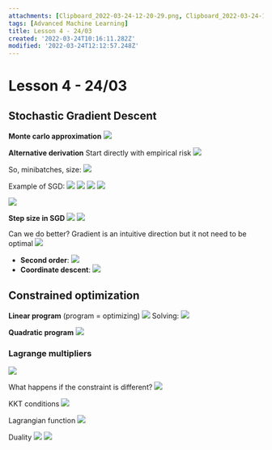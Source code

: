 ```yaml
---
attachments: [Clipboard_2022-03-24-12-20-29.png, Clipboard_2022-03-24-12-21-37.png, Clipboard_2022-03-24-12-25-56.png, Clipboard_2022-03-24-12-28-01.png, Clipboard_2022-03-24-12-29-22.png, Clipboard_2022-03-24-12-30-08.png, Clipboard_2022-03-24-12-30-19.png, Clipboard_2022-03-24-12-33-33.png, Clipboard_2022-03-24-12-36-52.png, Clipboard_2022-03-24-12-39-40.png, Clipboard_2022-03-24-12-45-39.png, Clipboard_2022-03-24-12-46-21.png, Clipboard_2022-03-24-12-46-48.png, Clipboard_2022-03-24-13-17-19.png, Clipboard_2022-03-24-13-19-50.png, Clipboard_2022-03-24-13-22-13.png, Clipboard_2022-03-24-13-24-26.png, Clipboard_2022-03-24-13-30-41.png, Clipboard_2022-03-24-13-37-51.png, Clipboard_2022-03-24-13-40-03.png, Clipboard_2022-03-24-13-41-47.png, Clipboard_2022-03-24-13-48-15.png]
tags: [Advanced Machine Learning]
title: Lesson 4 - 24/03
created: '2022-03-24T10:16:11.282Z'
modified: '2022-03-24T12:12:57.248Z'
---
```


# Lesson 4 - 24/03

## Stochastic Gradient Descent

**Monte carlo approximation**
![](@attachment/Clipboard_2022-03-24-12-20-29.png)

**Alternative derivation**
Start directly with empirical risk
![](@attachment/Clipboard_2022-03-24-12-21-37.png)

So, minibatches, size:
![](@attachment/Clipboard_2022-03-24-12-25-56.png)

Example of SGD:
![](@attachment/Clipboard_2022-03-24-12-28-01.png)
![](@attachment/Clipboard_2022-03-24-12-29-22.png)
![](@attachment/Clipboard_2022-03-24-12-30-08.png)
![](@attachment/Clipboard_2022-03-24-12-30-19.png)

![](@attachment/Clipboard_2022-03-24-12-33-33.png)

**Step size in SGD**
![](@attachment/Clipboard_2022-03-24-12-36-52.png)
![](@attachment/Clipboard_2022-03-24-12-39-40.png)

Can we do better? Gradient is an intuitive direction but it not need to be optimal
![](@attachment/Clipboard_2022-03-24-12-45-39.png)
- **Second order**: ![](@attachment/Clipboard_2022-03-24-12-46-21.png)
- **Coordinate descent**: ![](@attachment/Clipboard_2022-03-24-12-46-48.png)

## Constrained optimization

**Linear program** (program = optimizing)
![](@attachment/Clipboard_2022-03-24-13-17-19.png)
Solving:
![](@attachment/Clipboard_2022-03-24-13-19-50.png)

**Quadratic program**
![](@attachment/Clipboard_2022-03-24-13-22-13.png)

### Lagrange multipliers

![](@attachment/Clipboard_2022-03-24-13-24-26.png)

What happens if the constraint is different?
![](@attachment/Clipboard_2022-03-24-13-30-41.png)

KKT conditions
![](@attachment/Clipboard_2022-03-24-13-37-51.png)

Lagrangian function
![](@attachment/Clipboard_2022-03-24-13-40-03.png)

Duality
![](@attachment/Clipboard_2022-03-24-13-41-47.png)
![](@attachment/Clipboard_2022-03-24-13-48-15.png)
